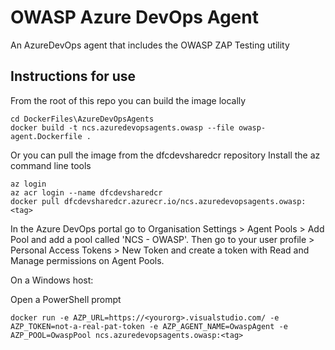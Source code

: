 # OWASP Azure DevOps Agent

An AzureDevOps agent that includes the OWASP ZAP Testing utility

## Instructions for use

From the root of this repo you can build the image locally
```
cd DockerFiles\AzureDevOpsAgents
docker build -t ncs.azuredevopsagents.owasp --file owasp-agent.Dockerfile .
```

Or you can pull the image from the dfcdevsharedcr repository
Install the az command line tools
```
az login
az acr login --name dfcdevsharedcr
docker pull dfcdevsharedcr.azurecr.io/ncs.azuredevopsagents.owasp:<tag>
```

In the Azure DevOps portal go to Organisation Settings > Agent Pools > Add Pool and add a pool called 'NCS - OWASP'.  Then go to your user profile > Personal Access Tokens > New Token and create a token with Read and Manage permissions on Agent Pools.

On a Windows host:

Open a PowerShell prompt
```
docker run -e AZP_URL=https://<yourorg>.visualstudio.com/ -e AZP_TOKEN=not-a-real-pat-token -e AZP_AGENT_NAME=OwaspAgent -e AZP_POOL=OwaspPool ncs.azuredevopsagents.owasp:<tag>
```